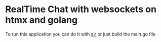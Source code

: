 <p align="center">
    <h1>RealTime Chat with websockets on htmx and golang</h1>
</p>

To run this application you can do it with [air](https://github.com/cosmtrek/air) or just build the main.go file
